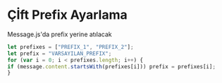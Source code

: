 # Çİft Prefix Ayarlama

Message.js'da prefix yerine atılacak

```javascript
let prefixes = ["PREFIX_1", "PREFIX_2"]; 
let prefix = "VARSAYILAN_PREFIX"; 
for (var i = 0; i < prefixes.length; i++) { 
if (message.content.startsWith(prefixes[i])) prefix = prefixes[i]; 
} 
```

